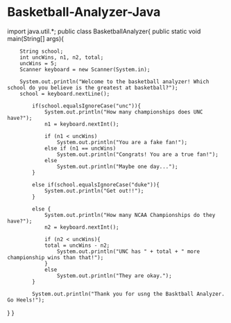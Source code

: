 # Basketball-Analyzer-Java

import java.util.*;
public class BasketballAnalyzer{
	public static void main(String[] args){
		
		String school;
		int uncWins, n1, n2, total;
		uncWins = 5;
		Scanner keyboard = new Scanner(System.in);
		
		System.out.println("Welcome to the basketball analyzer! Which school do you believe is the greatest at basketball?");
		school = keyboard.nextLine();
		
			if(school.equalsIgnoreCase("unc")){
				System.out.println("How many championships does UNC have?");
				n1 = keyboard.nextInt();
				
				if (n1 < uncWins)
					System.out.println("You are a fake fan!");
				else if (n1 == uncWins)
					System.out.println("Congrats! You are a true fan!");
				else
					System.out.println("Maybe one day...");
			}
		
			else if(school.equalsIgnoreCase("duke")){
				System.out.println("Get out!!");
			}
			
			else {
				System.out.println("How many NCAA Championships do they have?");
				n2 = keyboard.nextInt();
				
				if (n2 < uncWins){
				total = uncWins - n2;
					System.out.println("UNC has " + total + " more championship wins than that!");
				}
				else
					System.out.println("They are okay.");
			}	
			
			System.out.println("Thank you for usng the Basktball Analyzer. Go Heels!");
}
}
